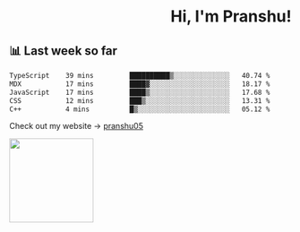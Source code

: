 <div align="right" >
   
   <H1>Hi, I'm Pranshu!</H1>

</div>

## 📊 Last week so far
<!--START_SECTION:waka-->

```txt
TypeScript    39 mins         ██████████▒░░░░░░░░░░░░░░   40.74 %
MDX           17 mins         ████▓░░░░░░░░░░░░░░░░░░░░   18.17 %
JavaScript    17 mins         ████▒░░░░░░░░░░░░░░░░░░░░   17.68 %
CSS           12 mins         ███▒░░░░░░░░░░░░░░░░░░░░░   13.31 %
C++           4 mins          █▒░░░░░░░░░░░░░░░░░░░░░░░   05.12 %
```

<!--END_SECTION:waka-->

Check out my website -> [pranshu05](https://pranshu05.vercel.app)

<img align="left" width="150" src="https://user-images.githubusercontent.com/70943732/209951571-93b7afe5-f523-4683-b725-5d94b287e94e.png">

